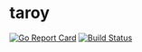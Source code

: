 # taroy
[![Go Report Card](https://goreportcard.com/badge/github.com/huaouo/taroy)](https://goreportcard.com/report/github.com/huaouo/taroy)
[![Build Status](https://travis-ci.org/huaouo/taroy.svg?branch=master)](https://travis-ci.org/huaouo/taroy)
